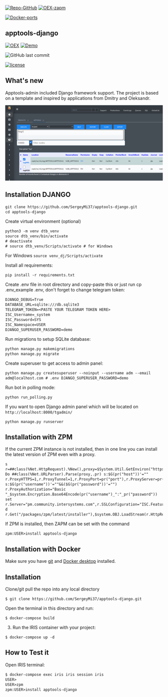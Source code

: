 [![Repo-GitHub](https://img.shields.io/badge/dynamic/xml?color=gold&label=GitHub%20module.xml&prefix=ver.&query=%2F%2FVersion&url=https%3A%2F%2Fraw.githubusercontent.com%2Fsergeymi37%2Fapptools-django%2Fmaster%2Fmodule.xml)](https://raw.githubusercontent.com/sergeymi37/apptools-django/master/module.xml)
[![OEX-zapm](https://img.shields.io/badge/dynamic/json?url=https:%2F%2Fpm.community.intersystems.com%2Fpackages%2Fapptools-django%2F&label=ZPM-pm.community.intersystems.com&query=$.version&color=green&prefix=apptools-django)](https://pm.community.intersystems.com/packages/apptools-django)

[![Docker-ports](https://img.shields.io/badge/dynamic/yaml?color=blue&label=docker-compose&prefix=ports%20-%20&query=%24.services.iris.ports&url=https%3A%2F%2Fraw.githubusercontent.com%2Fsergeymi37%2Fapptools-django%2Fmaster%2Fdocker-compose.yml)](https://raw.githubusercontent.com/sergeymi37/apptools-django/master/docker-compose.yml)

## apptools-django
[![OEX](https://img.shields.io/badge/Available%20on-Intersystems%20Open%20Exchange-00b2a9.svg)](https://openexchange.intersystems.com/package/apptools-django) 
[![Demo](https://img.shields.io/badge/Demo%20on-Cloud%20Run%20Deploy-F4A460)](https://apptools-django.demo.community.intersystems.com/apptoolsrest/a/info)

<img alt="GitHub last commit" src="https://img.shields.io/github/last-commit/SergeyMi37/apptools-django">

[![license](https://img.shields.io/badge/License-Apache%202.0-yellow.svg)](https://raw.githubusercontent.com/sergeymi37/apptools-django/master/LICENSE)

## What's new

Apptools-admin included Django framework support.
The project is based on a template and inspired by applications from Dmitry and Oleksandr.

![](https://raw.githubusercontent.com/SergeyMi37/apptools-django/master/doc/Screenshot_10-at.png)

## Installation DJANGO
```
git clone https://github.com/SergeyMi37/apptools-django.git
cd apptools-django
```
Create virtual environment (optional)
```
python3 -m venv dtb_venv
source dtb_venv/bin/activate 
# deactivate
# source dtb_venv/Scripts/activate # for Windows
```
 For Windows `source venv_dj/Scripts/activate`

Install all requirements:
```
pip install -r requirements.txt
```
Create .env file in root directory and copy-paste this or just run cp .env_example .env, don't forget to change telegram token:
```
DJANGO_DEBUG=True
DATABASE_URL=sqlite:///db.sqlite3
TELEGRAM_TOKEN=<PASTE YOUR TELEGRAM TOKEN HERE>
ISC_Username=_system
ISC_Password=SYS
ISC_Namespace=USER
DJANGO_SUPERUSER_PASSWORD=demo
```
Run migrations to setup SQLite database:
```
python manage.py makemigrations
python manage.py migrate
```
Create superuser to get access to admin panel:
```
python manage.py createsuperuser --noinput --username adm --email adm@localhost.com # .env DJANGO_SUPERUSER_PASSWORD=demo
```
Run bot in polling mode:
```
python run_polling.py
```
If you want to open Django admin panel which will be located on `http://localhost:8000/tgadmin/`
```
python manage.py runserver
```
## Installation with ZPM

If the current ZPM instance is not installed, then in one line you can install the latest version of ZPM even with a proxy.
```
s r=##class(%Net.HttpRequest).%New(),proxy=$System.Util.GetEnviron("https_proxy") Do ##class(%Net.URLParser).Parse(proxy,.pr) s:$G(pr("host"))'="" r.ProxyHTTPS=1,r.ProxyTunnel=1,r.ProxyPort=pr("port"),r.ProxyServer=pr("host") s:$G(pr("username"))'=""&&($G(pr("password"))'="") r.ProxyAuthorization="Basic "_$system.Encryption.Base64Encode(pr("username")_":"_pr("password")) set r.Server="pm.community.intersystems.com",r.SSLConfiguration="ISC.FeatureTracker.SSL.Config" d r.Get("/packages/zpm/latest/installer"),$system.OBJ.LoadStream(r.HttpResponse.Data,"c")
```
If ZPM is installed, then ZAPM can be set with the command
```
zpm:USER>install apptools-django
```
## Installation with Docker

Make sure you have [git](https://git-scm.com/book/en/v2/Getting-Started-Installing-Git) and [Docker desktop](https://www.docker.com/products/docker-desktop) installed.

## Installation 
Clone/git pull the repo into any local directory

```
$ git clone https://github.com/SergeyMi37/apptools-django.git
```

Open the terminal in this directory and run:

```
$ docker-compose build
```

3. Run the IRIS container with your project:

```
$ docker-compose up -d
```

## How to Test it
Open IRIS terminal:

```
$ docker-compose exec iris iris session iris
USER>
USER>zpm
zpm:USER>install apptools-django
```
